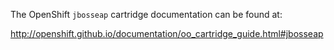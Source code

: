 The OpenShift `jbosseap` cartridge documentation can be found at:

http://openshift.github.io/documentation/oo_cartridge_guide.html#jbosseap
 